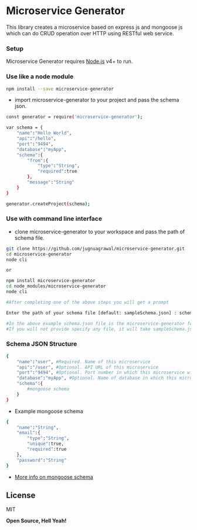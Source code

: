 # Microservice Generator

This library creates a microservice based on express js and mongoose js which can do CRUD operation over HTTP using RESTful web service.


### Setup

Microservice Generator requires [Node.js](https://nodejs.org/) v4+ to run.


### Use like a node module

```sh
npm install --save microservice-generator
```

- import microservice-generator to your project and pass the schema json.

```sh
const generator = require('microservice-generator');

var schema = {
    "name":"Hello World",
    "api":"/hello",
    "port":"9494",
    "database":"myApp",
    "schema":{
        "from":{
            "type":"String",
            "required":true
        },
        "message":"String"
    }
}

generator.createProject(schema);

```


### Use with command line interface

- clone microservice-generator to your workspace and pass the path of schema file.

```sh
git clone https://github.com/jugnuagrawal/microservice-generator.git
cd microservice-generator
node cli

or

npm install microservice-generator
cd node_modules/microservice-generator
node cli

#After completing one of the above steps you will get a prompt

Enter the path of your schema file [default: sampleSchema.json] : schema.json

#In the above example schema.json file is the microservice-generator folder
#If you will not provide specify any file, it will take sampleSchema.json file present in the project folder
```


### Schema JSON Structure

```sh
{
    "name":"user", #Required. Name of this microservice
    "api":"/user", #Optional. API URL of this microservice
    "port":"9494", #Optional. Port number in which this microservice will be running
    "database":"myApp", #Optional. Name of database in which this microservice will create it's collection
    "schema":{
        #mongoose schema
    }
}
```
- Example mongoose schema
```sh
{
    "name":"String",
    "email":{
        "type":"String",
        "unique":true,
        "required":true
    },
    "password":"String"
}
```
- [More info on mongoose schema](http://mongoosejs.com/docs/guide.html)

<!--[API Documentation](https://github.com/jugnuagrawal/microservice-generator/wiki)-->

License
----

MIT


**Open Source, Hell Yeah!**
